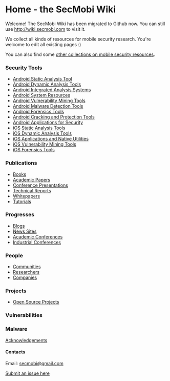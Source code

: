 # Home - the SecMobi Wiki

Welcome! The SecMobi Wiki has been migrated to Github now. You can still use <http://wiki.secmobi.com> to visit it. 

We collect all kinds of resources for mobile security research. You're welcome to edit all existing pages :)

You can also find some [other collections on mobile security resources](https://github.com/secmobi/wiki.secmobi.com/blob/master/other-collections-on-mobile-security-resources.md). 

### Security Tools
* [Android Static Analysis Tool](https://github.com/secmobi/wiki.secmobi.com/blob/master/Android-Static-Analysis-Tool.md)
* [Android Dynamic Analysis Tools](https://github.com/secmobi/wiki.secmobi.com/blob/master/Android-Dynamic-Analysis-Tools.md)
* [Android Integrated Analysis Systems](https://github.com/secmobi/wiki.secmobi.com/blob/master/Android-Integrated-Analysis-Systems.md)
* [Android System Resources](https://github.com/secmobi/wiki.secmobi.com/blob/master/Android-System-Resources.md)
* [Android Vulnerability Mining Tools](https://github.com/secmobi/wiki.secmobi.com/blob/master/Android-Vulnerability-Mining-Tools.md)
* [Android Malware Detection Tools](https://github.com/secmobi/wiki.secmobi.com/blob/master/Android-Malware-Detection-Tools.md)
* [Android Forensics Tools](https://github.com/secmobi/wiki.secmobi.com/blob/master/Android-Forensics-Tools.md)
* [Android Cracking and Protection Tools](https://github.com/secmobi/wiki.secmobi.com/blob/master/Android-Cracking-and-Protection-Tools.md)
* [Android Applications for Security](https://github.com/secmobi/wiki.secmobi.com/blob/master/Android-Applications-for-Security.md)
* [iOS Static Analysis Tools](https://github.com/secmobi/wiki.secmobi.com/blob/master/iOS-Static-Analysis-Tools.md)
* [iOS Dynamic Analysis Tools](https://github.com/secmobi/wiki.secmobi.com/blob/master/iOS-Dynamic-Analysis-Tools.md)
* [iOS Applications and Native Utilities](https://github.com/secmobi/wiki.secmobi.com/blob/master/iOS-Applications-and-Native-Utilities.md)
* [iOS Vulnerability Mining Tools](https://github.com/secmobi/wiki.secmobi.com/blob/master/iOS-Vulnerability-Mining-Tools.md)
* [iOS Forensics Tools](https://github.com/secmobi/wiki.secmobi.com/blob/master/iOS-Forensics-Tools.md)

### Publications
* [Books](https://github.com/secmobi/wiki.secmobi.com/blob/master/Books.md)
* [Academic Papers](https://github.com/secmobi/wiki.secmobi.com/blob/master/Academic-Papers.md)
* [Conference Presentations](https://github.com/secmobi/wiki.secmobi.com/blob/master/Conference-Presentations.md)
* [Technical Reports](https://github.com/secmobi/wiki.secmobi.com/blob/master/Technical-Reports.md)
* [Whitepapers](https://github.com/secmobi/wiki.secmobi.com/blob/master/Whitepapers.md)
* [Tutorials](https://github.com/secmobi/wiki.secmobi.com/blob/master/Tutorials.md)

### Progresses
* [Blogs](https://github.com/secmobi/wiki.secmobi.com/blob/master/Blogs.md)
* [News Sites](https://github.com/secmobi/wiki.secmobi.com/blob/master/News-Sites.md)
* [Academic Conferences](https://github.com/secmobi/wiki.secmobi.com/blob/master/Academic-Conferences.md)
* [Industrial Conferences](https://github.com/secmobi/wiki.secmobi.com/blob/master/Industrial-Conferences.md)

### People
* [Communities](https://github.com/secmobi/wiki.secmobi.com/blob/master/Communities.md)
* [Researchers](https://github.com/secmobi/wiki.secmobi.com/blob/master/Researchers.md)
* [Companies](https://github.com/secmobi/wiki.secmobi.com/blob/master/Companies.md)

### Projects
* [Open Source Projects](https://github.com/secmobi/wiki.secmobi.com/blob/master/Open-Source-Projects.md)

### Vulnerabilities

### Malware

[Acknowledgements](https://github.com/secmobi/wiki.secmobi.com/blob/master/Acknowledgements.md)

#### Contacts
Email: <secmobi@gmail.com>

[Submit an issue here](https://github.com/secmobi/wiki.secmobi.com/issues)
